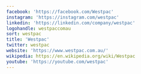 ```yaml
---
facebook: 'https://facebook.com/Westpac'
instagram: 'https://instagram.com/westpac'
linkedin: 'https://linkedin.com/company/westpac'
logohandle: westpaccomau
sort: westpac
title: 'Westpac'
twitter: westpac
website: 'https://www.westpac.com.au/'
wikipedia: https://en.wikipedia.org/wiki/Westpac
youtube: 'https://youtube.com/westpac'
---
```

